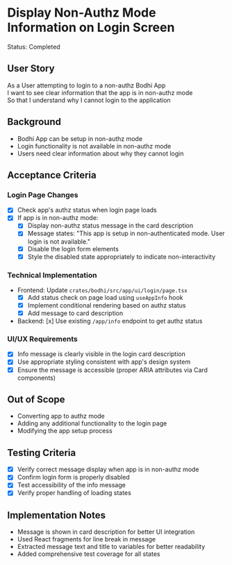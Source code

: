 # Display Non-Authz Mode Information on Login Screen

Status: Completed

## User Story
As a User attempting to login to a non-authz Bodhi App  
I want to see clear information that the app is in non-authz mode  
So that I understand why I cannot login to the application

## Background
- Bodhi App can be setup in non-authz mode
- Login functionality is not available in non-authz mode
- Users need clear information about why they cannot login

## Acceptance Criteria

### Login Page Changes
- [x] Check app's authz status when login page loads
- [x] If app is in non-authz mode:
  - [x] Display non-authz status message in the card description
  - [x] Message states: "This app is setup in non-authenticated mode. User login is not available."
  - [x] Disable the login form elements
  - [x] Style the disabled state appropriately to indicate non-interactivity

### Technical Implementation
- Frontend: Update `crates/bodhi/src/app/ui/login/page.tsx`
  - [x] Add status check on page load using `useAppInfo` hook
  - [x] Implement conditional rendering based on authz status
  - [x] Add message to card description
- Backend: [x] Use existing `/app/info` endpoint to get authz status

### UI/UX Requirements
- [x] Info message is clearly visible in the login card description
- [x] Use appropriate styling consistent with app's design system
- [x] Ensure the message is accessible (proper ARIA attributes via Card components)

## Out of Scope
- Converting app to authz mode
- Adding any additional functionality to the login page
- Modifying the app setup process

## Testing Criteria
- [x] Verify correct message display when app is in non-authz mode
- [x] Confirm login form is properly disabled
- [x] Test accessibility of the info message
- [x] Verify proper handling of loading states

## Implementation Notes
- Message is shown in card description for better UI integration
- Used React fragments for line break in message
- Extracted message text and title to variables for better readability
- Added comprehensive test coverage for all states
